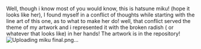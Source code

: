 Well, though i know most of you would know, this is hatsune miku! (hope it looks like her),
I found myself in a conflict of thoughts while starting with the line art of this one, as to what to make her do!
well, that conflict served the theme of my artwork and i represented it with the broken radish ( or whatever that looks like) in her hands!
The artwork is in the repository!
![Uploading miku final.png…]()
